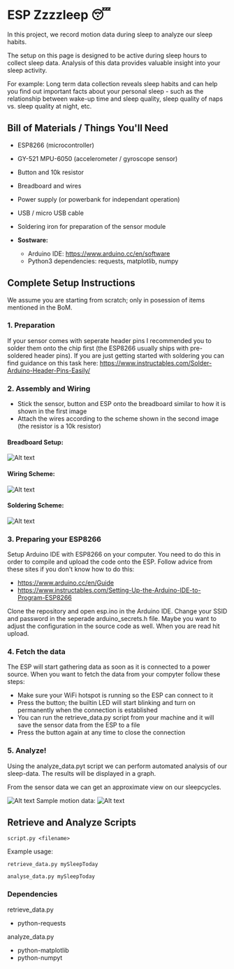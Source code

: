 # ESP Zzzzleep 😴

In this project, we record motion data during sleep to analyze our sleep habits.

The setup on this page is designed to be active during sleep hours to collect sleep data. Analysis of this data provides valuable insight into your sleep activity.

For example: Long term data collection reveals sleep habits and can help you find out important facts about your personal sleep - such as the relationship between wake-up time and sleep quality, sleep quality of naps vs. sleep quality at night, etc.


## Bill of Materials / Things You'll Need
- ESP8266 (microcontroller)
- GY-521 MPU-6050 (accelerometer / gyroscope sensor)
- Button and 10k resistor
- Breadboard and wires
- Power supply (or powerbank for independant operation)
- USB / micro USB cable
- Soldering iron for preparation of the sensor module

- **Sostware:**
  - Arduino IDE: https://www.arduino.cc/en/software
  - Python3 dependencies: requests, matplotlib, numpy

## Complete Setup Instructions
We assume you are starting from scratch; only in posession of items mentioned in the BoM.

### 1. Preparation
If your sensor comes with seperate header pins I recommended you to solder them onto the chip first (the ESP8266 usually ships with pre-soldered header pins). If you are just getting started with soldering you can find guidance on this task here: https://www.instructables.com/Solder-Arduino-Header-Pins-Easily/

### 2. Assembly and Wiring
- Stick the sensor, button and ESP onto the breadboard similar to how it is shown in the first image
- Attach the wires according to the scheme shown in the second image (the resistor is a 10k resistor)

#### Breadboard Setup:
![Alt text](./breadboard-setup.webp)

#### Wiring Scheme:
![Alt text](./wiring-scheme.webp)

#### Soldering Scheme:
![Alt text](./soldering-scheme.svg)

### 3. Preparing your ESP8266
Setup Arduino IDE with ESP8266 on your computer. You need to do this in order to compile and upload the code onto the ESP. Follow advice from these sites if you don't know how to do this:
- https://www.arduino.cc/en/Guide
- https://www.instructables.com/Setting-Up-the-Arduino-IDE-to-Program-ESP8266

Clone the repository and open esp.ino in the Arduino IDE. Change your SSID and password in the seperade arduino_secrets.h file. Maybe you want to adjust the configuration in the source code as well. When you are read hit upload.

### 4. Fetch the data
The ESP will start gathering data as soon as it is connected to a power source. When you want to fetch the data from your compyter follow these steps:
- Make sure your WiFi hotspot is running so the ESP can connect to it
- Press the button; the builtin LED will start blinking and turn on permanently when the connection is established
- You can run the retrieve_data.py script from your machine and it will save the sensor data from the ESP to a file
- Press the button again at any time to close the connection


### 5. Analyze!
Using the analyze_data.pyt script we can perform automated analysis of our sleep-data. The results will be displayed in a graph.

From the sensor data we can get an approximate view on our sleepcycles.

![Alt text](./sleep-activity1.svg)
Sample motion data:
![Alt text](./sample1.svg)

## Retrieve and Analyze Scripts
```script.py <filename>```

Example usage:

```retrieve_data.py mySleepToday```

```analyse_data.py mySleepToday```
### Dependencies
retrieve_data.py
- python-requests

analyze_data.py
- python-matplotlib
- python-numpyt

